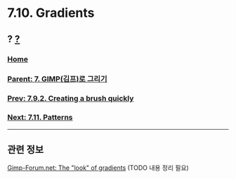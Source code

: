 # 7.10. Gradients
## ? [?]()

### [Home](./00-home.md)
### [Parent: 7. GIMP(김프)로 그리기](./07-00-painting-with-gimp.md)
### [Prev: 7.9.2. Creating a brush quickly](./07-09-02-creating-a-brush-quickly.md)
### [Next: 7.11. Patterns](./07-11-patterns.md)

***

## 관련 정보
[Gimp-Forum.net: The "look" of gradients](https://www.gimp-forum.net/Thread-The-look-of-gradients)
(TODO 내용 정리 필요)